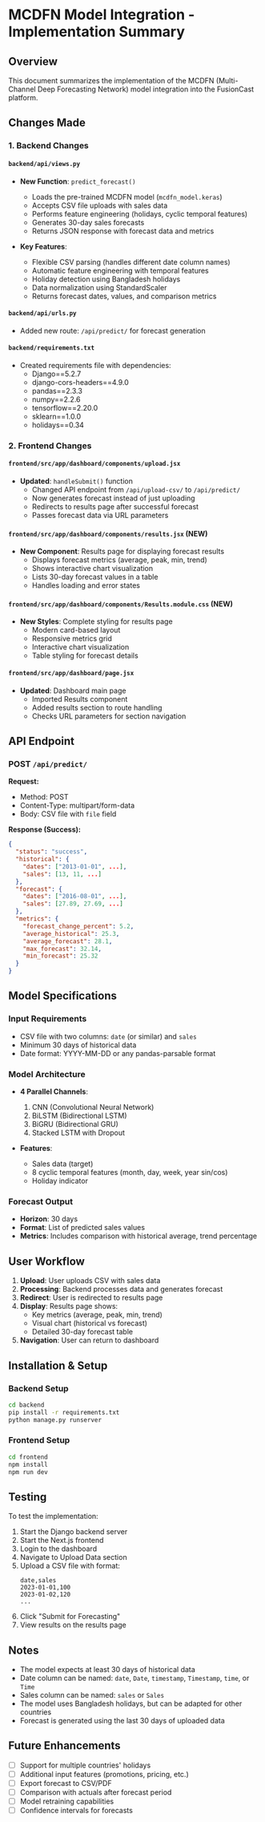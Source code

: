 # MCDFN Model Integration - Implementation Summary

## Overview
This document summarizes the implementation of the MCDFN (Multi-Channel Deep Forecasting Network) model integration into the FusionCast platform.

## Changes Made

### 1. Backend Changes

#### `backend/api/views.py`
- **New Function**: `predict_forecast()` 
  - Loads the pre-trained MCDFN model (`mcdfn_model.keras`)
  - Accepts CSV file uploads with sales data
  - Performs feature engineering (holidays, cyclic temporal features)
  - Generates 30-day sales forecasts
  - Returns JSON response with forecast data and metrics

- **Key Features**:
  - Flexible CSV parsing (handles different date column names)
  - Automatic feature engineering with temporal features
  - Holiday detection using Bangladesh holidays
  - Data normalization using StandardScaler
  - Returns forecast dates, values, and comparison metrics

#### `backend/api/urls.py`
- Added new route: `/api/predict/` for forecast generation

#### `backend/requirements.txt`
- Created requirements file with dependencies:
  - Django==5.2.7
  - django-cors-headers==4.9.0
  - pandas==2.3.3
  - numpy==2.2.6
  - tensorflow==2.20.0
  - sklearn==1.0.0
  - holidays==0.34

### 2. Frontend Changes

#### `frontend/src/app/dashboard/components/upload.jsx`
- **Updated**: `handleSubmit()` function
  - Changed API endpoint from `/api/upload-csv/` to `/api/predict/`
  - Now generates forecast instead of just uploading
  - Redirects to results page after successful forecast
  - Passes forecast data via URL parameters

#### `frontend/src/app/dashboard/components/results.jsx` (NEW)
- **New Component**: Results page for displaying forecast results
  - Displays forecast metrics (average, peak, min, trend)
  - Shows interactive chart visualization
  - Lists 30-day forecast values in a table
  - Handles loading and error states

#### `frontend/src/app/dashboard/components/Results.module.css` (NEW)
- **New Styles**: Complete styling for results page
  - Modern card-based layout
  - Responsive metrics grid
  - Interactive chart visualization
  - Table styling for forecast details

#### `frontend/src/app/dashboard/page.jsx`
- **Updated**: Dashboard main page
  - Imported Results component
  - Added results section to route handling
  - Checks URL parameters for section navigation

## API Endpoint

### POST `/api/predict/`
**Request:**
- Method: POST
- Content-Type: multipart/form-data
- Body: CSV file with `file` field

**Response (Success):**
```json
{
  "status": "success",
  "historical": {
    "dates": ["2013-01-01", ...],
    "sales": [13, 11, ...]
  },
  "forecast": {
    "dates": ["2016-08-01", ...],
    "sales": [27.89, 27.69, ...]
  },
  "metrics": {
    "forecast_change_percent": 5.2,
    "average_historical": 25.3,
    "average_forecast": 28.1,
    "max_forecast": 32.14,
    "min_forecast": 25.32
  }
}
```

## Model Specifications

### Input Requirements
- CSV file with two columns: `date` (or similar) and `sales`
- Minimum 30 days of historical data
- Date format: YYYY-MM-DD or any pandas-parsable format

### Model Architecture
- **4 Parallel Channels**:
  1. CNN (Convolutional Neural Network)
  2. BiLSTM (Bidirectional LSTM)
  3. BiGRU (Bidirectional GRU)
  4. Stacked LSTM with Dropout

- **Features**: 
  - Sales data (target)
  - 8 cyclic temporal features (month, day, week, year sin/cos)
  - Holiday indicator

### Forecast Output
- **Horizon**: 30 days
- **Format**: List of predicted sales values
- **Metrics**: Includes comparison with historical average, trend percentage

## User Workflow

1. **Upload**: User uploads CSV with sales data
2. **Processing**: Backend processes data and generates forecast
3. **Redirect**: User is redirected to results page
4. **Display**: Results page shows:
   - Key metrics (average, peak, min, trend)
   - Visual chart (historical vs forecast)
   - Detailed 30-day forecast table
5. **Navigation**: User can return to dashboard

## Installation & Setup

### Backend Setup
```bash
cd backend
pip install -r requirements.txt
python manage.py runserver
```

### Frontend Setup
```bash
cd frontend
npm install
npm run dev
```

## Testing

To test the implementation:

1. Start the Django backend server
2. Start the Next.js frontend
3. Login to the dashboard
4. Navigate to Upload Data section
5. Upload a CSV file with format:
   ```csv
   date,sales
   2023-01-01,100
   2023-01-02,120
   ...
   ```
6. Click "Submit for Forecasting"
7. View results on the results page

## Notes

- The model expects at least 30 days of historical data
- Date column can be named: `date`, `Date`, `timestamp`, `Timestamp`, `time`, or `Time`
- Sales column can be named: `sales` or `Sales`
- The model uses Bangladesh holidays, but can be adapted for other countries
- Forecast is generated using the last 30 days of uploaded data

## Future Enhancements

- [ ] Support for multiple countries' holidays
- [ ] Additional input features (promotions, pricing, etc.)
- [ ] Export forecast to CSV/PDF
- [ ] Comparison with actuals after forecast period
- [ ] Model retraining capabilities
- [ ] Confidence intervals for forecasts
